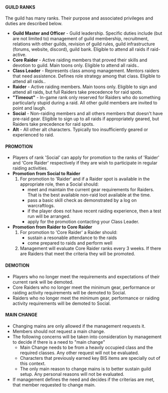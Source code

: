 
 #### GUILD RANKS
    

The guild has many ranks. Their purpose and associated privileges and duties are described below.

- **Guild Master and Officer**  - Guild leadership. Specific duties include (but are not limited to) management of guild membership, recruitment, relations with other guilds, revision of guild rules, guild infrastructure (forums, website, discord), guild bank. Eligible to attend all raids if raid-active.
- **Core Raider**  - Active raiding members that proved their skills and devotion to guild. Main toons only. Eligible to attend all raids..
- **Class Leader**  - Represents class among management. Mentors raiders that need assistence. Defines role strategy among that class. Eligible to attend all raids..
- **Raider**  - Active raiding members. Main toons only. Eligible to sign and attend all raids, but full Raiders take precedence for raid spots.
- **"Timeout"**  - In-game rank only reserved for Raiders who do something particularly stupid during a raid. All other guild members are invited to point and laugh.
- **Social**  - Non-raiding members and all others members that doesn't have pre-raid gear. Eligible to sign up to all raids if appropriately geared, but Raiders take precedence for raid spots.
- **Alt**  - All other alt characters. Typically too insufficiently geared or experienced to raid.

 #### PROMOTION
    

-   Players of rank 'Social' can apply for promotion to the ranks of 'Raider' and 'Core Raider' respectively if they are wish to participate in regular raiding activities.
-   **Promotion from Social to Raider**
    1.  For promotion to 'Raider' and if a Raider spot is available in the appropriate role, then a Social should:
        -   meet and maintain the current gear requirements for Raiders. That is the best available non-raid loot available at the time.
        -   pass a basic skill check as demonstrated by a log on warcraftlogs.
        -  if the player does not have recent raiding experience, then a test run will be arranged.
        -   apply for the promotion contacting your Class Leader.
-   **Promotion from Raider to Core Raider**
    1.  For promotion to 'Core Raider' a Raider should:
        -  sustain a resonable attendance to the raids
        -  come prepared to raids and perform well
    2.  Management will evaluate Core Raider ranks every 3 weeks. If there are Raiders that meet the criteria they will be promoted.

#### DEMOTION
    

-   Players who no longer meet the requirements and expectations of their current rank will be demoted.
- Core Raiders who no longer meet the minimum gear, performance or raiding activity requirements will be demoted to Social.
- Raiders who no longer meet the minimum gear, performance or raiding activity requirements will be demoted to Social.

#### MAIN CHANGE
    
 - Changing mains are only allowed if the management requests it.
 - Members should not request a main change.
 - The following concerns will be taken into consideration by management to decide if there is a need to "main change"
	 - Main Change needs to be from a heavily occupied class and the  required classes. Any other request will not be evaluated. 
	 - Characters that previously earned key BIS items are specially out of this context.
	 - The only main reason to change mains is to better sustain guild setup. Any personal reasons will not be evaluated.
 - If management defines the need and decides if the criterias are met, that member requested to change main.
<!--stackedit_data:
eyJoaXN0b3J5IjpbLTEzMTE2MzkxODYsMTM1ODA4MjgzNCwxMj
U0Mzg5NjIxXX0=
-->